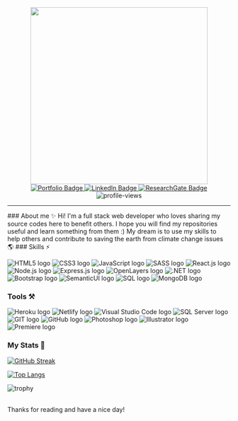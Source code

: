 
<div id="header" align="center">
  <img src="https://media.giphy.com/media/1GEATImIxEXVR79Dhk/giphy.gif" width="400"/>
  <div id="badges">
    <a href="https://maryamaljanabi.com/">
      <img src="https://img.shields.io/badge/Portfolio-black?style=for-the-badge&logo=About.me&logoColor=white" alt="Portfolio Badge"/>
    </a>
    <a href="https://www.linkedin.com/in/maryamaljanabi/">
      <img src="https://img.shields.io/badge/LinkedIn-blue?style=for-the-badge&logo=linkedin&logoColor=white" alt="LinkedIn Badge"/>
    </a>
    <a href="https://www.researchgate.net/profile/Maryam-Aljanabi">
      <img src="https://img.shields.io/badge/Researchgate-teal?style=for-the-badge&logo=researchgate&logoColor=white" alt="ResearchGate Badge"/>
    </a>
    <br/>
    <img src="https://komarev.com/ghpvc/?username=maryamaljanabi&style=flat-square&color=blue" alt="profile-views"/>
  </div>
</div>
<hr/>
### About me ✨ 
Hi! I'm a full stack web developer who loves sharing my source codes here to benefit others. I hope you will find my repositories useful and learn something from them :) My dream is to use my skills to help others and contribute to saving the earth from climate change issues 🌎
### Skills ⚡
<p>
    <img src="https://img.shields.io/badge/HTML5-orange?style=for-the-badge&logo=html5&logoColor=white" alt="HTML5 logo"/>
    <img src="https://img.shields.io/badge/CSS-239120?&style=for-the-badge&logo=css3&logoColor=white" alt="CSS3 logo"/>
    <img src="https://img.shields.io/badge/JavaScript-F7DF1E?style=for-the-badge&logo=javascript&logoColor=black" alt="JavaScript logo"/>
    <img src="https://img.shields.io/badge/Sass-CC6699?style=for-the-badge&logo=sass&logoColor=white" alt="SASS logo"/>
    <img src="https://img.shields.io/badge/REACT.JS-5cbfb9?style=for-the-badge&logo=react&logoColor=white" alt="React.js logo"/>
    <img src="https://img.shields.io/badge/NODE.JS-41781a?style=for-the-badge&logo=node.js&logoColor=white" alt="Node.js logo"/>
    <img src="https://img.shields.io/badge/EXPRESS.JS-808080?style=for-the-badge&logo=express&logoColor=white" alt="Express.js logo"/>
    <img src="https://img.shields.io/badge/openlayers-blue?style=for-the-badge&logo=openlayers&logoColor=white" alt="OpenLayers logo"/>
    <img src="https://img.shields.io/badge/.NET Core-purple?style=for-the-badge&logo=.net&logoColor=white" alt=".NET logo"/>
    <img src="https://img.shields.io/badge/Bootstrap-563D7C?style=for-the-badge&logo=bootstrap&logoColor=white" alt="Bootstrap logo"/>
    <img src="https://img.shields.io/badge/semantic%20ui-35BDB2?style=for-the-badge&logo=semanticuireact&logoColor=white" alt="SemanticUI logo"/>
    <img src="https://img.shields.io/badge/SQL-blue?style=for-the-badge&logo=mysql&logoColor=white" alt="SQL logo"/>
    <img src="https://img.shields.io/badge/MongoDB-4EA94B?style=for-the-badge&logo=mongodb&logoColor=white" alt="MongoDB logo"/>
</p>

### Tools ⚒️
<p>
    <img src="https://img.shields.io/badge/Heroku-430098?style=for-the-badge&logo=heroku&logoColor=white" alt="Heroku logo"/>
    <img src="https://img.shields.io/badge/Netlify-00C7B7?style=for-the-badge&logo=netlify&logoColor=white" alt="Netlify logo"/>
    <img src="https://img.shields.io/badge/Visual_Studio_Code-0078D4?style=for-the-badge&logo=visual%20studio%20code&logoColor=white" alt="Visual Studio Code logo"/>
    <img src="https://img.shields.io/badge/Microsoft_SQL_Server-CC2927?style=for-the-badge&logo=microsoft-sql-server&logoColor=white" alt="SQL Server logo"/>
    <img src="https://img.shields.io/badge/GIT-E44C30?style=for-the-badge&logo=git&logoColor=white" alt="GIT logo"/>
    <img src="https://img.shields.io/badge/GitHub-100000?style=for-the-badge&logo=github&logoColor=white" alt="GitHub logo"/>
    <img src="https://img.shields.io/badge/Adobe%20Photoshop-31A8FF?style=for-the-badge&logo=Adobe%20Photoshop&logoColor=black" alt="Photoshop logo"/>
    <img src="https://img.shields.io/badge/Adobe%20Illustrator-FF9A00?style=for-the-badge&logo=adobe%20illustrator&logoColor=white" alt="Illustrator logo"/>
    <img src="https://img.shields.io/badge/Adobe%20Premiere%20Pro-9999FF?style=for-the-badge&logo=Adobe%20Premiere%20Pro&logoColor=white" alt="Premiere logo"/>
</p>

### My Stats 🌱
[![GitHub Streak](http://github-readme-streak-stats.herokuapp.com?user=maryamaljanabi)](https://git.io/streak-stats)

[![Top Langs](https://github-readme-stats.vercel.app/api/top-langs/?username=maryamaljanabi&layout=compact&theme=vision-friendly-default)](https://github.com/anuraghazra/github-readme-stats)

![trophy](https://github-profile-trophy.vercel.app/?username=maryamaljanabi&margin-w=4&column=7)

<br />
Thanks for reading and have a nice day!
